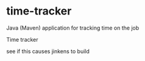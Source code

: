 # time-tracker
Java (Maven) application for tracking time on the job

Time tracker

see if this causes jinkens to build
